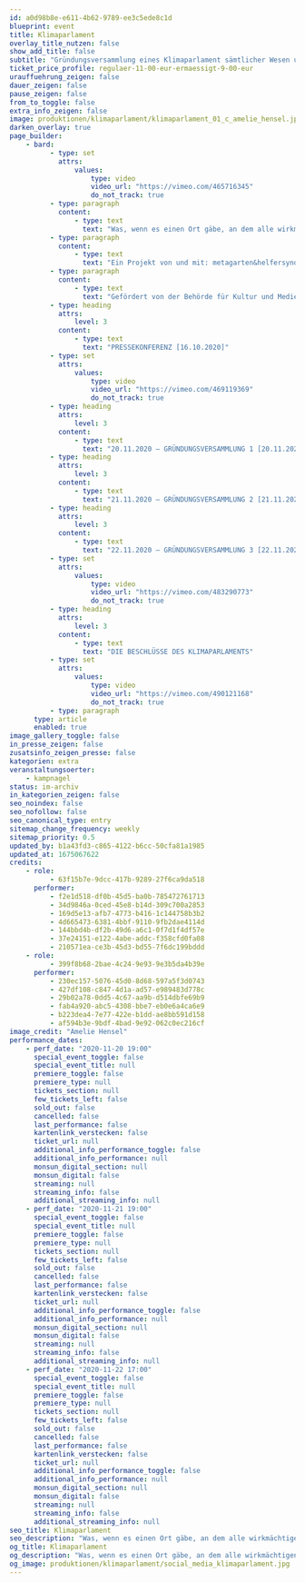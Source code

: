 ```yaml
---
id: a0d98b8e-e611-4b62-9789-ee3c5ede8c1d
blueprint: event
title: Klimaparlament
overlay_title_nutzen: false
show_add_title: false
subtitle: "Gründungsversammlung eines Klimaparlament sämtlicher Wesen und Unwesen"
ticket_price_profile: regulaer-11-00-eur-ermaessigt-9-00-eur
urauffuehrung_zeigen: false
dauer_zeigen: false
pause_zeigen: false
from_to_toggle: false
extra_info_zeigen: false
image: produktionen/klimaparlament/klimaparlament_01_c_amelie_hensel.jpg
darken_overlay: true
page_builder:
    - bard:
          - type: set
            attrs:
                values:
                    type: video
                    video_url: "https://vimeo.com/465716345"
                    do_not_track: true
          - type: paragraph
            content:
                - type: text
                  text: "Was, wenn es einen Ort gäbe, an dem alle wirkmächtigen Wesen: Bäume, Stadttauben, Zoogiraffen, Elbe, Schierlings-Wasserfenchel; aber auch menschen­gemachte Akteure wie Kohlekraftwerke, Cum-Ex-Geschäfte, HVV-Fähre, Tanzende Türme … über das Klima mitsprechen könnten? Im November wird in Hamburg das KLIMAPARLAMENT SÄMTLICHER WESEN UND UNWESEN gegründet. In dieser Online-Theateraufführung sollen wirksame Wesen und Unwesen der Erde mitsprechen können. Die Künstler haben drei Monate lang menschliche Botschafter gesucht, die nun mit Unterstützung professioneller Ton-Dolmetscher, Live-Streamer und Gebärdensprachdolmetscherinnen die Appelle nicht-menschlicher Wesen vorbringen werden. Wer ist dem Ruf gefolgt? Welche Koalitionen und Konflikte zeichnen sich ab? Mit welchem Recht bestimmen Menschen über den Planeten, obwohl die Menschheit nur 0,01% der Biomasse der Erde ausmacht? Und: Wird sich eine Mehrheit für die Erde zusammenraufen?\_"
          - type: paragraph
            content:
                - type: text
                  text: "Ein Projekt von und mit: metagarten&helfersyndrom (Annette Haunschild, Amelie Hensel, Judith Henning, Luz Dary Mina Gomez, Steffen Lars Popp, Christoph Rothmeier, Christian Wittki) sowie Botschafter*innen sämtlicher Wesen in und um Hamburg."
          - type: paragraph
            content:
                - type: text
                  text: "Gefördert von der Behörde für Kultur und Medien Hamburg, dem Fonds Soziokultur, ZEIT-Stiftung Ebelin und Gerd Bucerius."
          - type: heading
            attrs:
                level: 3
            content:
                - type: text
                  text: "PRESSEKONFERENZ [16.10.2020]"
          - type: set
            attrs:
                values:
                    type: video
                    video_url: "https://vimeo.com/469119369"
                    do_not_track: true
          - type: heading
            attrs:
                level: 3
            content:
                - type: text
                  text: "20.11.2020 – GRÜNDUNGSVERSAMMLUNG 1 [20.11.2020]"
          - type: heading
            attrs:
                level: 3
            content:
                - type: text
                  text: "21.11.2020 – GRÜNDUNGSVERSAMMLUNG 2 [21.11.2020]"
          - type: heading
            attrs:
                level: 3
            content:
                - type: text
                  text: "22.11.2020 – GRÜNDUNGSVERSAMMLUNG 3 [22.11.2020]"
          - type: set
            attrs:
                values:
                    type: video
                    video_url: "https://vimeo.com/483290773"
                    do_not_track: true
          - type: heading
            attrs:
                level: 3
            content:
                - type: text
                  text: "DIE BESCHLÜSSE DES KLIMAPARLAMENTS"
          - type: set
            attrs:
                values:
                    type: video
                    video_url: "https://vimeo.com/490121168"
                    do_not_track: true
          - type: paragraph
      type: article
      enabled: true
image_gallery_toggle: false
in_presse_zeigen: false
zusatsinfo_zeigen_presse: false
kategorien: extra
veranstaltungsoerter:
    - kampnagel
status: im-archiv
in_kategorien_zeigen: false
seo_noindex: false
seo_nofollow: false
seo_canonical_type: entry
sitemap_change_frequency: weekly
sitemap_priority: 0.5
updated_by: b1a43fd3-c865-4122-b6cc-50cfa81a1985
updated_at: 1675067622
credits:
    - role:
          - 63f15b7e-9dcc-417b-9289-27f6ca9da518
      performer:
          - f2e1d518-df0b-45d5-ba0b-785472761713
          - 34d9846a-0ced-45e8-b14d-309c700a2853
          - 169d5e13-afb7-4773-b416-1c144758b3b2
          - 4d665473-6381-4bbf-9110-9fb2dae4114d
          - 144bbd4b-df2b-49d6-a6c1-0f7d1f4df57e
          - 37e24151-e122-4abe-addc-f358cfd0fa08
          - 210571ea-ce3b-45d3-bd55-7f6dc199bddd
    - role:
          - 399f8b68-2bae-4c24-9e93-9e3b5da4b39e
      performer:
          - 230ec157-5076-45d0-8d68-597a5f3d0743
          - 427df108-c847-4d1a-ad57-e989483d778c
          - 29b02a78-0dd5-4c67-aa9b-d514dbfe69b9
          - fab4a920-abc5-4308-bbe7-eb0e6a4ca6e9
          - b223dea4-7e77-422e-b1dd-ae8bb591d158
          - af594b3e-9bdf-4bad-9e92-062c0ec216cf
image_credit: "Amelie Hensel"
performance_dates:
    - perf_date: "2020-11-20 19:00"
      special_event_toggle: false
      special_event_title: null
      premiere_toggle: false
      premiere_type: null
      tickets_section: null
      few_tickets_left: false
      sold_out: false
      cancelled: false
      last_performance: false
      kartenlink_verstecken: false
      ticket_url: null
      additional_info_performance_toggle: false
      additional_info_performance: null
      monsun_digital_section: null
      monsun_digital: false
      streaming: null
      streaming_info: false
      additional_streaming_info: null
    - perf_date: "2020-11-21 19:00"
      special_event_toggle: false
      special_event_title: null
      premiere_toggle: false
      premiere_type: null
      tickets_section: null
      few_tickets_left: false
      sold_out: false
      cancelled: false
      last_performance: false
      kartenlink_verstecken: false
      ticket_url: null
      additional_info_performance_toggle: false
      additional_info_performance: null
      monsun_digital_section: null
      monsun_digital: false
      streaming: null
      streaming_info: false
      additional_streaming_info: null
    - perf_date: "2020-11-22 17:00"
      special_event_toggle: false
      special_event_title: null
      premiere_toggle: false
      premiere_type: null
      tickets_section: null
      few_tickets_left: false
      sold_out: false
      cancelled: false
      last_performance: false
      kartenlink_verstecken: false
      ticket_url: null
      additional_info_performance_toggle: false
      additional_info_performance: null
      monsun_digital_section: null
      monsun_digital: false
      streaming: null
      streaming_info: false
      additional_streaming_info: null
seo_title: Klimaparlament
seo_description: "Was, wenn es einen Ort gäbe, an dem alle wirkmächtigen Wesen: Bäume, Stadttauben, Kohlekraftwerke, Tanzende Türme… über das Klima mitsprechen könnten?"
og_title: Klimaparlament
og_description: "Was, wenn es einen Ort gäbe, an dem alle wirkmächtigen Wesen: Bäume, Stadttauben, Kohlekraftwerke, Tanzende Türme… über das Klima mitsprechen könnten?"
og_image: produktionen/klimaparlament/social_media_klimaparlament.jpg
---
```

